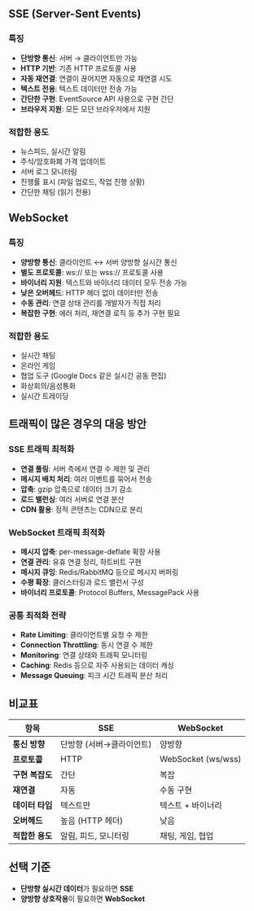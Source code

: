 
```table-of-contents
```

## SSE (Server-Sent Events)

### 특징
- **단방향 통신**: 서버 → 클라이언트만 가능
- **HTTP 기반**: 기존 HTTP 프로토콜 사용
- **자동 재연결**: 연결이 끊어지면 자동으로 재연결 시도
- **텍스트 전용**: 텍스트 데이터만 전송 가능
- **간단한 구현**: EventSource API 사용으로 구현 간단
- **브라우저 지원**: 모든 모던 브라우저에서 지원

### 적합한 용도
- 뉴스피드, 실시간 알림
- 주식/암호화폐 가격 업데이트
- 서버 로그 모니터링
- 진행률 표시 (파일 업로드, 작업 진행 상황)
- 간단한 채팅 (읽기 전용)

## WebSocket

### 특징
- **양방향 통신**: 클라이언트 ↔ 서버 양방향 실시간 통신
- **별도 프로토콜**: ws:// 또는 wss:// 프로토콜 사용
- **바이너리 지원**: 텍스트와 바이너리 데이터 모두 전송 가능
- **낮은 오버헤드**: HTTP 헤더 없이 데이터만 전송
- **수동 관리**: 연결 상태 관리를 개발자가 직접 처리
- **복잡한 구현**: 에러 처리, 재연결 로직 등 추가 구현 필요

### 적합한 용도
- 실시간 채팅
- 온라인 게임
- 협업 도구 (Google Docs 같은 실시간 공동 편집)
- 화상회의/음성통화
- 실시간 트레이딩

## 트래픽이 많은 경우의 대응 방안

### SSE 트래픽 최적화
- **연결 풀링**: 서버 측에서 연결 수 제한 및 관리
- **메시지 배치 처리**: 여러 이벤트를 묶어서 전송
- **압축**: gzip 압축으로 데이터 크기 감소
- **로드 밸런싱**: 여러 서버로 연결 분산
- **CDN 활용**: 정적 콘텐츠는 CDN으로 분리

### WebSocket 트래픽 최적화
- **메시지 압축**: per-message-deflate 확장 사용
- **연결 관리**: 유휴 연결 정리, 하트비트 구현
- **메시지 큐잉**: Redis/RabbitMQ 등으로 메시지 버퍼링
- **수평 확장**: 클러스터링과 로드 밸런서 구성
- **바이너리 프로토콜**: Protocol Buffers, MessagePack 사용

### 공통 최적화 전략
- **Rate Limiting**: 클라이언트별 요청 수 제한
- **Connection Throttling**: 동시 연결 수 제한
- **Monitoring**: 연결 상태와 트래픽 모니터링
- **Caching**: Redis 등으로 자주 사용되는 데이터 캐싱
- **Message Queuing**: 피크 시간 트래픽 분산 처리

## 비교표

| 항목 | SSE | WebSocket |
|------|-----|-----------|
| **통신 방향** | 단방향 (서버→클라이언트) | 양방향 |
| **프로토콜** | HTTP | WebSocket (ws/wss) |
| **구현 복잡도** | 간단 | 복잡 |
| **재연결** | 자동 | 수동 구현 |
| **데이터 타입** | 텍스트만 | 텍스트 + 바이너리 |
| **오버헤드** | 높음 (HTTP 헤더) | 낮음 |
| **적합한 용도** | 알림, 피드, 모니터링 | 채팅, 게임, 협업 |

## 선택 기준
- **단방향 실시간 데이터**가 필요하면 **SSE**
- **양방향 상호작용**이 필요하면 **WebSocket**
